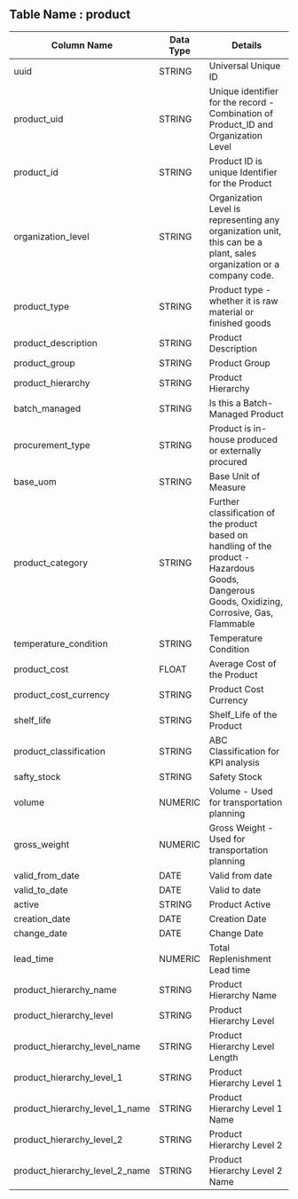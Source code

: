 

## Table Name : product



| Column Name | Data Type | Details |
|---|---|---|
| uuid | STRING | Universal Unique ID |
| product_uid | STRING | Unique identifier for the record - Combination of Product_ID and Organization Level |
| product_id | STRING | Product ID is unique Identifier for the Product |
| organization_level | STRING | Organization Level is representing any organization unit, this can be a plant, sales organization or a company code.  |
| product_type | STRING | Product type - whether it is raw material or finished goods |
| product_description | STRING | Product Description |
| product_group | STRING | Product Group |
| product_hierarchy | STRING | Product Hierarchy |
| batch_managed | STRING | Is this a Batch-Managed Product  |
| procurement_type | STRING | Product is in-house produced or externally procured |
| base_uom | STRING | Base Unit of Measure |
| product_category | STRING | Further classification of the product based on handling of the product - Hazardous Goods, Dangerous Goods, Oxidizing, Corrosive, Gas, Flammable |
| temperature_condition | STRING | Temperature Condition  |
| product_cost | FLOAT | Average Cost of the Product |
| product_cost_currency | STRING | Product Cost Currency |
| shelf_life | STRING | Shelf_Life of the Product |
| product_classification | STRING | ABC Classification for KPI analysis |
| safty_stock | STRING | Safety Stock |
| volume | NUMERIC | Volume - Used for transportation planning |
| gross_weight | NUMERIC | Gross Weight - Used for transportation planning |
| valid_from_date | DATE | Valid from date |
| valid_to_date | DATE | Valid to date |
| active | STRING | Product Active |
| creation_date | DATE | Creation Date |
| change_date | DATE | Change Date |
| lead_time | NUMERIC | Total Replenishment Lead time |
| product_hierarchy_name | STRING | Product Hierarchy Name |
| product_hierarchy_level | STRING | Product Hierarchy Level |
| product_hierarchy_level_name | STRING | Product Hierarchy Level Length |
| product_hierarchy_level_1 | STRING | Product Hierarchy Level 1 |
| product_hierarchy_level_1_name | STRING | Product Hierarchy Level 1 Name |
| product_hierarchy_level_2 | STRING | Product Hierarchy Level 2 |
| product_hierarchy_level_2_name | STRING | Product Hierarchy Level 2 Name |